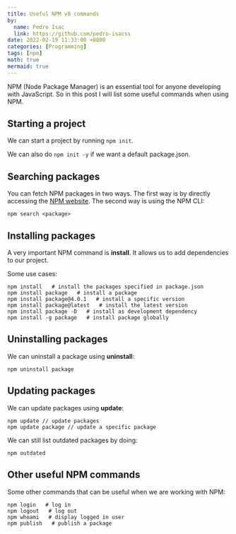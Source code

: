 ```yaml
---
title: Useful NPM v8 commands
by:
  name: Pedro Isac
  link: https://github.com/pedro-isacss
date: 2022-02-19 11:33:00 +0800
categories: [Programming]
tags: [npm]
math: true
mermaid: true
---
```

NPM (Node Package Manager) is an essential tool for anyone developing with JavaScript. So in this post I will list some useful commands when using NPM.

## Starting a project
We can start a project by running ```npm init```.

We can also do ```npm init -y``` if we want a default package.json.

## Searching packages
You can fetch NPM packages in two ways. The first way is by directly accessing the [NPM website](https://www.npmjs.com/). The second way is using the NPM CLI:

```shell
npm search <package>
```

## Installing packages
A very important NPM command is **install**. It allows us to add dependencies to our project.

Some use cases:

```shell
npm install   # install the packages specified in package.json
npm install package   # install a package
npm install package@4.0.1   # install a specific version
npm install package@latest   # install the latest version
npm install package -D   # install as development dependency
npm install -g package   # install package globally
```

## Uninstalling packages
We can uninstall a package using **uninstall**:

```shell
npm uninstall package
```

## Updating packages
We can update packages using **update**:

```shell
npm update // update packages
npm update package // update a specific package
```

We can still list outdated packages by doing:

```shell
npm outdated
```

## Other useful NPM commands
Some other commands that can be useful when we are working with NPM:

```shell
npm login   # log in
npm logout   # log out
npm whoami   # display logged in user
npm publish   # publish a package
```